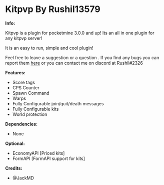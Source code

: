 # Kitpvp By Rushil13579

**Info:**

Kitpvp is a plugin for pocketmine 3.0.0 and up!
Its an all in one plugin for any kitpvp server!

It is an easy to run, simple and cool plugin!

Feel free to leave a suggestion or a question .
If you find any bugs you can report them [here](https://github.com/Rushil13579/Kitpvp/issues) or you can contact me on discord at Rushil#2326

**Features:**

- Score tags
- CPS Counter
- Spawn Command
- Warps
- Fully Configurable join/quit/death messages
- Fully Configurable kits
- World protection

**Dependencies:**

- None

**Optional:**

- EconomyAPI [Priced kits]
- FormAPI [FormAPI support for kits]

**Credits:**

- @JackMD
